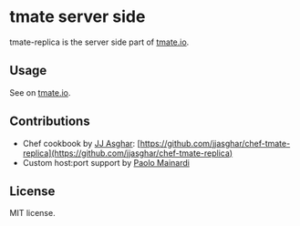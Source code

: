 tmate server side
==================

tmate-replica is the server side part of [tmate.io](http://tmate.io/).

Usage
-----

See on [tmate.io](http://tmate.io/).

Contributions
-------------

* Chef cookbook by [JJ Asghar](https://github.com/jjasghar): [https://github.com/jjasghar/chef-tmate-replica](https://github.com/jjasghar/chef-tmate-replica)
* Custom host:port support by [Paolo Mainardi](https://github.com/paolomainardi)

License
--------

MIT license.
